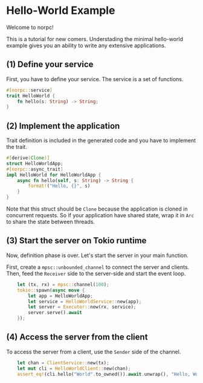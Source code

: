 # Hello-World Example

Welcome to norpc!

This is a tutorial for new comers.
Understading the minimal hello-world example
gives you an ability to write any extensive applications.

## (1) Define your service

First, you have to define your service. The service is a set of functions.

```rust
#[norpc::service]
trait HelloWorld {
    fn hello(s: String) -> String;
}
```

## (2) Implement the application

Trait definition is included in the generated code and you have to implement the trait.

```rust
#[derive(Clone)]
struct HelloWorldApp;
#[norpc::async_trait]
impl HelloWorld for HelloWorldApp {
    async fn hello(self, s: String) -> String {
        format!("Hello, {}", s)
    }
}
```

Note that this struct should be `Clone` because the application is cloned in concurrent requests.
So if your application have shared state, wrap it in `Arc` to share the state between threads.

## (3) Start the server on Tokio runtime

Now, definition phase is over. Let's start the server in your main function.

First, create a `mpsc::unbounded_channel` to connect the server and clients.
Then, feed the `Receiver` side to the server-side and start the event loop.

```rust
    let (tx, rx) = mpsc::channel(100);
    tokio::spawn(async move {
        let app = HelloWorldApp;
        let service = HelloWorldService::new(app);
        let server = Executor::new(rx, service);
        server.serve().await
    });

```

## (4) Access the server from the client

To access the server from a client, use the `Sender` side of the channel.

```rust
    let chan = ClientService::new(tx);
    let mut cli = HelloWorldClient::new(chan);
    assert_eq!(cli.hello("World".to_owned()).await.unwrap(), "Hello, World");
```